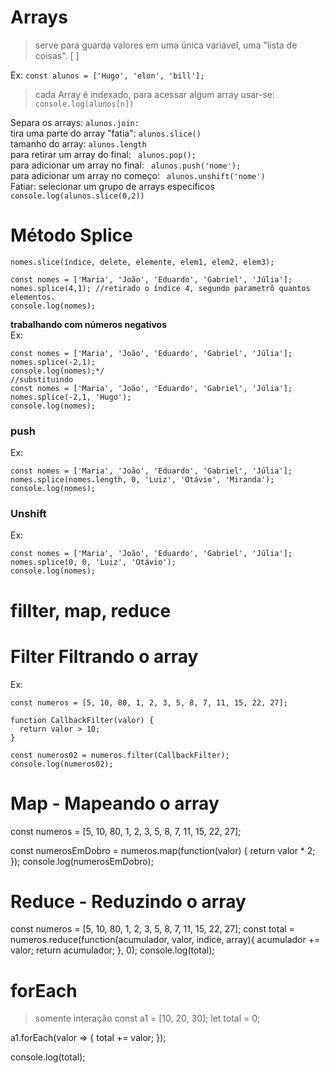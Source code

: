 # Arrays
 >serve para guarda valores em uma única variável, uma "lista de coisas". [ ] <br>

Ex:
 ``` const alunos = ['Hugo', 'elon', 'bill']; ```

>cada Array é indexado, para acessar algum array usar-se: ```console.log(alunos[n])```

Separa os arrays: ```alunos.join:``` <br>
tira uma parte do array "fatia": ```alunos.slice()``` <br>
tamanho do array: ```alunos.length``` <br>
para retirar um array do final: ``` alunos.pop();``` <br>
para adicionar um array no final: ``` alunos.push('nome');``` <br>
para adicionar um array no começo: ``` alunos.unshift('nome')``` <Br>
Fatiar: selecionar um grupo de arrays específicos ``` console.log(alunos.slice(0,2))```

# Método Splice

```nomes.slice(índice, delete, elemente, elem1, elem2, elem3);```
```
const nomes = ['Maria', 'João', 'Eduardo', 'Gabriel', 'Júlia'];
nomes.splice(4,1); //retirado o índice 4, segundo parametrô quantos elementos.
console.log(nomes);
```
<b>trabalhando com números negativos</b> <br>
Ex:

```
const nomes = ['Maria', 'João', 'Eduardo', 'Gabriel', 'Júlia'];
nomes.splice(-2,1);
console.log(nomes);*/
//substituindo 
const nomes = ['Maria', 'João', 'Eduardo', 'Gabriel', 'Júlia'];
nomes.splice(-2,1, 'Hugo');
console.log(nomes);
```
### push
Ex: <br>
```
const nomes = ['Maria', 'João', 'Eduardo', 'Gabriel', 'Júlia'];
nomes.splice(nomes.length, 0, 'Luiz', 'Otávio', 'Miranda');
console.log(nomes);
```
### Unshift
Ex:
```
const nomes = ['Maria', 'João', 'Eduardo', 'Gabriel', 'Júlia'];
nomes.splice(0, 0, 'Luiz', 'Otávio');
console.log(nomes);
```
# fillter, map, reduce 

# Filter Filtrando o array
Ex:
```
const numeros = [5, 10, 80, 1, 2, 3, 5, 8, 7, 11, 15, 22, 27];

function CallbackFilter(valor) {
  return valor > 10;
}

const numeros02 = numeros.filter(CallbackFilter);
console.log(numeros02);
```
# Map - Mapeando o array
const numeros = [5, 10, 80, 1, 2, 3, 5, 8, 7, 11, 15, 22, 27];

const numerosEmDobro = numeros.map(function(valor) {
  return valor * 2;
});
console.log(numerosEmDobro);

# Reduce - Reduzindo o array

const numeros = [5, 10, 80, 1, 2, 3, 5, 8, 7, 11, 15, 22, 27];
const total = numeros.reduce(function(acumulador, valor, indice, array){
  acumulador += valor;
  return acumulador;
}, 0);
console.log(total);

# forEach
>somente interação 
const a1 = [10, 20, 30];
let total = 0;

a1.forEach(valor => {
  total += valor;
});

console.log(total);
